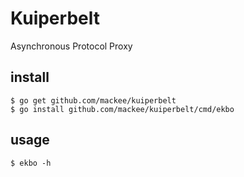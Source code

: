 # Kuiperbelt
Asynchronous Protocol Proxy

## install

```
$ go get github.com/mackee/kuiperbelt
$ go install github.com/mackee/kuiperbelt/cmd/ekbo
```

## usage

```
$ ekbo -h
```